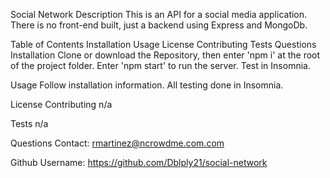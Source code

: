 Social Network
Description
This is an API for a social media application. There is no front-end built, just a backend using Express and MongoDb.

Table of Contents
Installation
Usage
License
Contributing
Tests
Questions
Installation
Clone or download the Repository, then enter 'npm i' at the root of the project folder. Enter 'npm start' to run the server. Test in Insomnia.

Usage
Follow installation information. All testing done in Insomnia.

License
Contributing
n/a

Tests
n/a

Questions
Contact: rmartinez@ncrowdme.com.com

Github Username: https://github.com/Dblply21/social-network